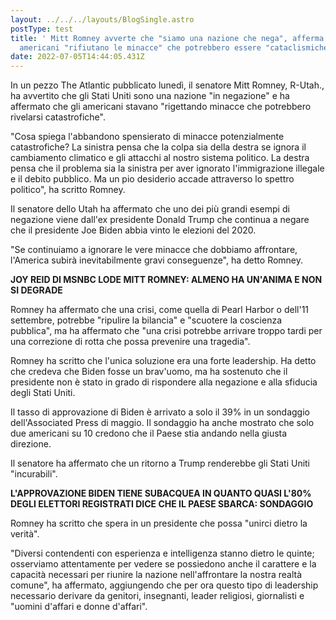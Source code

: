 ```yaml
---
layout: ../../../layouts/BlogSingle.astro
postType: test
title: ' Mitt Romney avverte che "siamo una nazione che nega", afferma che gli
  americani "rifiutano le minacce" che potrebbero essere "cataclismiche"'
date: 2022-07-05T14:44:05.431Z
---
```

In un pezzo The Atlantic pubblicato lunedì, il senatore Mitt Romney, R-Utah., ha avvertito che gli Stati Uniti sono una nazione "in negazione" e ha affermato che gli americani stavano "rigettando minacce che potrebbero rivelarsi catastrofiche".

"Cosa spiega l'abbandono spensierato di minacce potenzialmente catastrofiche? La sinistra pensa che la colpa sia della destra se ignora il cambiamento climatico e gli attacchi al nostro sistema politico. La destra pensa che il problema sia la sinistra per aver ignorato l'immigrazione illegale e il debito pubblico. Ma un pio desiderio accade attraverso lo spettro politico", ha scritto Romney.

Il senatore dello Utah ha affermato che uno dei più grandi esempi di negazione viene dall'ex presidente Donald Trump che continua a negare che il presidente Joe Biden abbia vinto le elezioni del 2020.

"Se continuiamo a ignorare le vere minacce che dobbiamo affrontare, l'America subirà inevitabilmente gravi conseguenze", ha detto Romney.

**JOY REID DI MSNBC LODE MITT ROMNEY: ALMENO HA UN'ANIMA E NON SI DEGRADE**

Romney ha affermato che una crisi, come quella di Pearl Harbor o dell'11 settembre, potrebbe "ripulire la bilancia" e "scuotere la coscienza pubblica", ma ha affermato che "una crisi potrebbe arrivare troppo tardi per una correzione di rotta che possa prevenire una tragedia".

Romney ha scritto che l'unica soluzione era una forte leadership. Ha detto che credeva che Biden fosse un brav'uomo, ma ha sostenuto che il presidente non è stato in grado di rispondere alla negazione e alla sfiducia degli Stati Uniti.

Il tasso di approvazione di Biden è arrivato a solo il 39% in un sondaggio dell'Associated Press di maggio. Il sondaggio ha anche mostrato che solo due americani su 10 credono che il Paese stia andando nella giusta direzione.

Il senatore ha affermato che un ritorno a Trump renderebbe gli Stati Uniti "incurabili".

**L'APPROVAZIONE BIDEN TIENE SUBACQUEA IN QUANTO QUASI L'80% DEGLI ELETTORI REGISTRATI DICE CHE IL PAESE SBARCA: SONDAGGIO**

Romney ha scritto che spera in un presidente che possa "unirci dietro la verità".

"Diversi contendenti con esperienza e intelligenza stanno dietro le quinte; osserviamo attentamente per vedere se possiedono anche il carattere e la capacità necessari per riunire la nazione nell'affrontare la nostra realtà comune", ha affermato, aggiungendo che per ora questo tipo di leadership necessario derivare da genitori, insegnanti, leader religiosi, giornalisti e "uomini d'affari e donne d'affari".